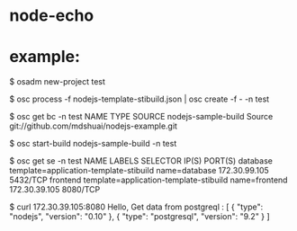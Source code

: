 node-echo
=========

# example:

$ osadm new-project test

$ osc process -f nodejs-template-stibuild.json | osc create -f - -n test

$ osc get bc -n test
NAME                  TYPE      SOURCE
nodejs-sample-build   Source    git://github.com/mdshuai/nodejs-example.git

$ osc start-build nodejs-sample-build -n test

$ osc get se -n test
NAME       LABELS                                   SELECTOR        IP(S)           PORT(S)
database   template=application-template-stibuild   name=database   172.30.99.105   5432/TCP
frontend   template=application-template-stibuild   name=frontend   172.30.39.105   8080/TCP

$ curl 172.30.39.105:8080
Hello, Get data from postgreql : 
[
    {
        "type": "nodejs",
        "version": "0.10"
    },
    {
        "type": "postgresql",
        "version": "9.2"
    }
]
